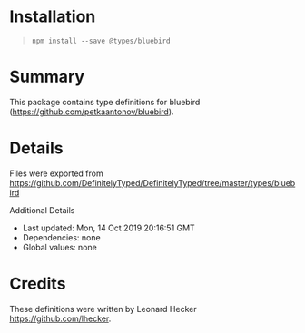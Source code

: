 # Installation
> `npm install --save @types/bluebird`

# Summary
This package contains type definitions for bluebird (https://github.com/petkaantonov/bluebird).

# Details
Files were exported from https://github.com/DefinitelyTyped/DefinitelyTyped/tree/master/types/bluebird

Additional Details
 * Last updated: Mon, 14 Oct 2019 20:16:51 GMT
 * Dependencies: none
 * Global values: none

# Credits
These definitions were written by Leonard Hecker <https://github.com/lhecker>.
